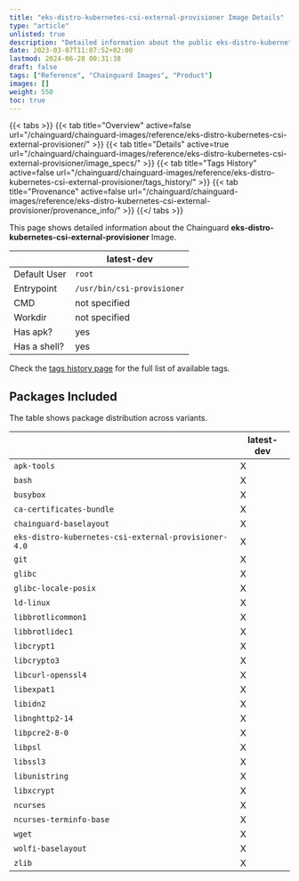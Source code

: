 ```yaml
---
title: "eks-distro-kubernetes-csi-external-provisioner Image Details"
type: "article"
unlisted: true
description: "Detailed information about the public eks-distro-kubernetes-csi-external-provisioner Chainguard Image."
date: 2023-03-07T11:07:52+02:00
lastmod: 2024-06-28 00:31:38
draft: false
tags: ["Reference", "Chainguard Images", "Product"]
images: []
weight: 550
toc: true
---
```


{{< tabs >}}
{{< tab title="Overview" active=false url="/chainguard/chainguard-images/reference/eks-distro-kubernetes-csi-external-provisioner/" >}}
{{< tab title="Details" active=true url="/chainguard/chainguard-images/reference/eks-distro-kubernetes-csi-external-provisioner/image_specs/" >}}
{{< tab title="Tags History" active=false url="/chainguard/chainguard-images/reference/eks-distro-kubernetes-csi-external-provisioner/tags_history/" >}}
{{< tab title="Provenance" active=false url="/chainguard/chainguard-images/reference/eks-distro-kubernetes-csi-external-provisioner/provenance_info/" >}}
{{</ tabs >}}

This page shows detailed information about the Chainguard **eks-distro-kubernetes-csi-external-provisioner** Image.

|              | latest-dev                 |
|--------------|----------------------------|
| Default User | `root`                     |
| Entrypoint   | `/usr/bin/csi-provisioner` |
| CMD          | not specified              |
| Workdir      | not specified              |
| Has apk?     | yes                        |
| Has a shell? | yes                        |

Check the [tags history page](/chainguard/chainguard-images/reference/eks-distro-kubernetes-csi-external-provisioner/tags_history/) for the full list of available tags.

## Packages Included
The table shows package distribution across variants.

|                                                      | latest-dev |
|------------------------------------------------------|------------|
| `apk-tools`                                          | X          |
| `bash`                                               | X          |
| `busybox`                                            | X          |
| `ca-certificates-bundle`                             | X          |
| `chainguard-baselayout`                              | X          |
| `eks-distro-kubernetes-csi-external-provisioner-4.0` | X          |
| `git`                                                | X          |
| `glibc`                                              | X          |
| `glibc-locale-posix`                                 | X          |
| `ld-linux`                                           | X          |
| `libbrotlicommon1`                                   | X          |
| `libbrotlidec1`                                      | X          |
| `libcrypt1`                                          | X          |
| `libcrypto3`                                         | X          |
| `libcurl-openssl4`                                   | X          |
| `libexpat1`                                          | X          |
| `libidn2`                                            | X          |
| `libnghttp2-14`                                      | X          |
| `libpcre2-8-0`                                       | X          |
| `libpsl`                                             | X          |
| `libssl3`                                            | X          |
| `libunistring`                                       | X          |
| `libxcrypt`                                          | X          |
| `ncurses`                                            | X          |
| `ncurses-terminfo-base`                              | X          |
| `wget`                                               | X          |
| `wolfi-baselayout`                                   | X          |
| `zlib`                                               | X          |

